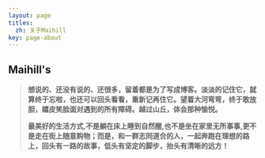 ```yaml
---
layout: page
titles:
  zh: 关于Maihill
key: page-about
---
```


## Maihill's

>**想说的、还没有说的、还很多，留着都是为了写成博客。淡淡的记住它，就算终于忘啦，也还可以回头看看，重新记再住它。望着大河弯弯，终于敢放胆，嬉皮笑脸面对遇到的所有障碍。越过山丘，体会那种愉悦。**
>
>**最美好的生活方式,不是躺在床上睡到自然醒,也不是坐在家里无所事事,更不是走在街上随意购物；而是，和一群志同道合的人，一起奔跑在理想的路上，回头有一路的故事，低头有坚定的脚步，抬头有清晰的远方！**

    

  